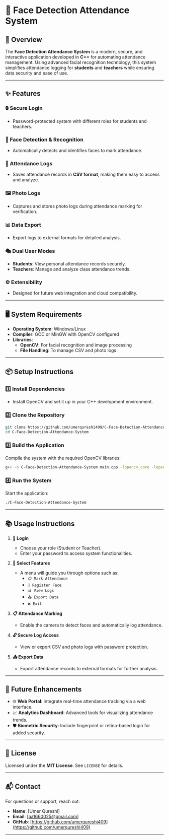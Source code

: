 # **🎯 Face Detection Attendance System**

## **📜 Overview**  
The **Face Detection Attendance System** is a modern, secure, and interactive application developed in **C++** for automating attendance management. Using advanced facial recognition technology, this system simplifies attendance logging for **students** and **teachers** while ensuring data security and ease of use.

---

## **✨ Features**  

### **🔒 Secure Login**  
- Password-protected system with different roles for students and teachers.

### **📸 Face Detection & Recognition**  
- Automatically detects and identifies faces to mark attendance.  

### **📂 Attendance Logs**  
- Saves attendance records in **CSV format**, making them easy to access and analyze.  

### **🖼️ Photo Logs**  
- Captures and stores photo logs during attendance marking for verification.  

### **📊 Data Export**  
- Export logs to external formats for detailed analysis.  

### **🎭 Dual User Modes**  
- **Students**: View personal attendance records securely.  
- **Teachers**: Manage and analyze class attendance trends.  

### **⚙️ Extensibility**  
- Designed for future web integration and cloud compatibility.  

---

## **🖥️ System Requirements**  

- **Operating System**: Windows/Linux  
- **Compiler**: GCC or MinGW with OpenCV configured  
- **Libraries**:  
  - **OpenCV**: For facial recognition and image processing  
  - **File Handling**: To manage CSV and photo logs  

---

## **📦 Setup Instructions**

### **1️⃣ Install Dependencies**  
- Install OpenCV and set it up in your C++ development environment.

### **2️⃣ Clone the Repository**  
```bash
git clone https://github.com/umerqureshi409/C-Face-Detection-Attendance-System.git
cd C-Face-Detection-Attendance-System
```

### **3️⃣ Build the Application**  
Compile the system with the required OpenCV libraries:  
```bash
g++ -o C-Face-Detection-Attendance-System main.cpp -lopencv_core -lopencv_imgproc -lopencv_highgui -lopencv_face -lopencv_imgcodecs
```

### **4️⃣ Run the System**  
Start the application:  
```bash
./C-Face-Detection-Attendance-System
```

---

## **📚 Usage Instructions**  

1. **🔑 Login**  
   - Choose your role (Student or Teacher).  
   - Enter your password to access system functionalities.  

2. **📜 Select Features**  
   - A menu will guide you through options such as:  
     - `📋 Mark Attendance`  
     - `📝 Register Face`  
     - `📊 View Logs`  
     - `📤 Export Data`  
     - `❌ Exit`  

3. **📋 Attendance Marking**  
   - Enable the camera to detect faces and automatically log attendance.  

4. **🔓 Secure Log Access**  
   - View or export CSV and photo logs with password protection.  

5. **📤 Export Data**  
   - Export attendance records to external formats for further analysis.

---

## **🚀 Future Enhancements**  
- 🌐 **Web Portal**: Integrate real-time attendance tracking via a web interface.  
- 📈 **Analytics Dashboard**: Advanced tools for visualizing attendance trends.  
- 🛡️ **Biometric Security**: Include fingerprint or retina-based login for added security.  

---

## **📜 License**  
Licensed under the **MIT License**. See `LICENSE` for details.  

---

## **📬 Contact**  
For questions or support, reach out:  
- **Name**: [Umer Qureshi]  
- **Email**: [aa1660025@gmail.com]  
- **GitHub**: [https://github.com/umerqureshi409](https://github.com/umerqureshi409)  

---
